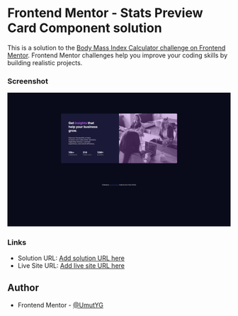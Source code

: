 # Frontend Mentor - Stats Preview Card Component solution

This is a solution to the [Body Mass Index Calculator challenge on Frontend Mentor](https://www.frontendmentor.io/challenges/stats-preview-card-component-8JqbgoU62). Frontend Mentor challenges help you improve your coding skills by building realistic projects. 

### Screenshot

![](./screenshot.png)

### Links

- Solution URL: [Add solution URL here](https://www.frontendmentor.io/solutions/stats-component-using-css-grid-Ztzmm4ztJZ)
- Live Site URL: [Add live site URL here](https://umutyg.github.io/FrontendMentor-Stats-Component)

## Author

- Frontend Mentor - [@UmutYG](https://www.frontendmentor.io/profile/UmutYG)


